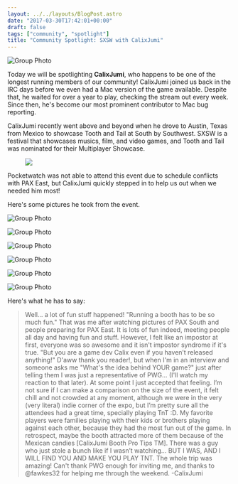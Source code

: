 ```yaml
---
layout: ../../layouts/BlogPost.astro
date: "2017-03-30T17:42:01+00:00"
draft: false
tags: ["community", "spotlight"]
title: "Community Spotlight: SXSW with CalixJumi"
---
```


![Group Photo](http://i.imgur.com/btJmtQ6.jpg)

Today we will be spotlighting **CalixJumi**, who happens to be one of the longest running members of our community! CalixJumi joined us back in the IRC days before we even had a Mac version of the game available. Despite that, he waited for over a year to play, checking the stream out every week. Since then, he's become our most prominent contributor to Mac bug reporting.

CalixJumi recently went above and beyond when he drove to Austin, Texas from Mexico to showcase Tooth and Tail at South by Southwest. SXSW is a festival that showcases musics, film, and video games, and Tooth and Tail was nominated for their Multiplayer Showcase.

<figure class="tmblr-full" data-orig-height="349" data-orig-width="640" data-orig-src="https://preview.ibb.co/gXvpgF/SXSWGaming_Laurel_2017_MP.png"><img src="/assets/blog/img/2017-03-30-community-spotlight-sxsw-with-calixjumi\4373719e075e9b54c0a21b8a3cd09f2ab4ca81fa280bf196f0c4e535f83002d1.png" data-orig-height="349" data-orig-width="640" data-orig-src="https://preview.ibb.co/gXvpgF/SXSWGaming_Laurel_2017_MP.png"></figure>

Pocketwatch was not able to attend this event due to schedule conflicts with PAX East, but CalixJumi quickly stepped in to help us out when we needed him most!

Here's some pictures he took from the event.

![Group Photo](http://i.imgur.com/XgF8Z9H.jpg)

![Group Photo](http://i.imgur.com/7HmLU5l.jpg)

![Group Photo](http://i.imgur.com/6gGejao.jpg)

![Group Photo](http://i.imgur.com/eMNm9al.jpg)

![Group Photo](http://i.imgur.com/ORCfeId.jpg)

![Group Photo](http://i.imgur.com/J16llse.jpg)

Here's what he has to say:

> Well&hellip; a lot of fun stuff happened!
> "Running a booth has to be so much fun." That was me after watching pictures of PAX South and people preparing for PAX East. It is lots of fun indeed, meeting people all day and having fun and stuff. However, I felt like an impostor at first, everyone was so awesome and it isn't impostor syndrome if it's true.
> "But you are a game dev Calix even if you haven&rsquo;t released anything!"
> D'aww thank you reader!, but when I'm in an interview and someone asks me
> "What's the idea behind YOUR game?" just after telling them I was just a representative of PWG... (I'll watch my reaction to that later). At some point I just accepted that feeling.
> I&rsquo;m not sure if I can make a comparison on the size of the event, it felt chill and not crowded at any moment, although we were in the very (very literal) indie corner of the expo, but I&rsquo;m pretty sure all the attendees had a great time, specially playing TnT :D. My favorite players were families playing with their kids or brothers playing against each other, because they had the most fun out of the game. In retrospect, maybe the booth attracted more of them because of the Mexican candies [CalixJumi Booth Pro Tips TM]. There was a guy who just stole a bunch like if I wasn&rsquo;t watching&hellip; BUT I WAS, AND I WILL FIND YOU AND MAKE YOU PLAY TNT.
> The whole trip was amazing! Can't thank PWG enough for inviting me, and thanks to @fawkes32 for helping me through the weekend.
> -CalixJumi
